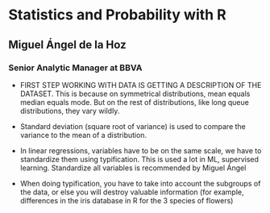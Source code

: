 # Statistics and Probability with R
## Miguel Ángel de la Hoz
### Senior Analytic Manager at BBVA

* FIRST STEP WORKING WITH DATA IS GETTING A DESCRIPTION OF THE DATASET. This is because on symmetrical distributions, mean equals median equals mode. But on the rest of distributions, like long queue distributions, they vary wildly.

* Standard deviation (square root of variance) is used to compare the variance to the mean of a distribution.

* In linear regressions, variables have to be on the same scale, we have to standardize them using typification. This is used a lot in ML, supervised learning. Standardize all variables is recommended by Miguel Ángel

* When doing typification, you have to take into account the subgroups of the data, or else you will destroy valuable information (for example, differences in the iris database in R for the 3 species of flowers)
